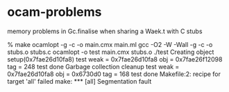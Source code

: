ocam-problems
=============

memory problems in Gc.finalise when sharing a Waek.t with C stubs

  % make
  ocamlopt -g -c -o main.cmx main.ml
  gcc -O2 -W -Wall -g -c -o stubs.o stubs.c
  ocamlopt -o test main.cmx stubs.o
  ./test
  Creating object
  setup(0x7fae26d10fa8)
  test
    weak = 0x7fae26d10fa8
    obj = 0x7fae26f12098
    tag = 248
  test done
  Garbage collection
  cleanup
  test
    weak = 0x7fae26d10fa8
    obj = 0x6730d0
    tag = 168
  test done
  Makefile:2: recipe for target 'all' failed
  make: *** [all] Segmentation fault
